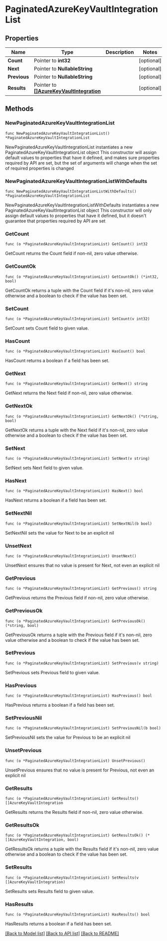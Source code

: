 # PaginatedAzureKeyVaultIntegrationList

## Properties

Name | Type | Description | Notes
------------ | ------------- | ------------- | -------------
**Count** | Pointer to **int32** |  | [optional] 
**Next** | Pointer to **NullableString** |  | [optional] 
**Previous** | Pointer to **NullableString** |  | [optional] 
**Results** | Pointer to [**[]AzureKeyVaultIntegration**](AzureKeyVaultIntegration.md) |  | [optional] 

## Methods

### NewPaginatedAzureKeyVaultIntegrationList

`func NewPaginatedAzureKeyVaultIntegrationList() *PaginatedAzureKeyVaultIntegrationList`

NewPaginatedAzureKeyVaultIntegrationList instantiates a new PaginatedAzureKeyVaultIntegrationList object
This constructor will assign default values to properties that have it defined,
and makes sure properties required by API are set, but the set of arguments
will change when the set of required properties is changed

### NewPaginatedAzureKeyVaultIntegrationListWithDefaults

`func NewPaginatedAzureKeyVaultIntegrationListWithDefaults() *PaginatedAzureKeyVaultIntegrationList`

NewPaginatedAzureKeyVaultIntegrationListWithDefaults instantiates a new PaginatedAzureKeyVaultIntegrationList object
This constructor will only assign default values to properties that have it defined,
but it doesn't guarantee that properties required by API are set

### GetCount

`func (o *PaginatedAzureKeyVaultIntegrationList) GetCount() int32`

GetCount returns the Count field if non-nil, zero value otherwise.

### GetCountOk

`func (o *PaginatedAzureKeyVaultIntegrationList) GetCountOk() (*int32, bool)`

GetCountOk returns a tuple with the Count field if it's non-nil, zero value otherwise
and a boolean to check if the value has been set.

### SetCount

`func (o *PaginatedAzureKeyVaultIntegrationList) SetCount(v int32)`

SetCount sets Count field to given value.

### HasCount

`func (o *PaginatedAzureKeyVaultIntegrationList) HasCount() bool`

HasCount returns a boolean if a field has been set.

### GetNext

`func (o *PaginatedAzureKeyVaultIntegrationList) GetNext() string`

GetNext returns the Next field if non-nil, zero value otherwise.

### GetNextOk

`func (o *PaginatedAzureKeyVaultIntegrationList) GetNextOk() (*string, bool)`

GetNextOk returns a tuple with the Next field if it's non-nil, zero value otherwise
and a boolean to check if the value has been set.

### SetNext

`func (o *PaginatedAzureKeyVaultIntegrationList) SetNext(v string)`

SetNext sets Next field to given value.

### HasNext

`func (o *PaginatedAzureKeyVaultIntegrationList) HasNext() bool`

HasNext returns a boolean if a field has been set.

### SetNextNil

`func (o *PaginatedAzureKeyVaultIntegrationList) SetNextNil(b bool)`

 SetNextNil sets the value for Next to be an explicit nil

### UnsetNext
`func (o *PaginatedAzureKeyVaultIntegrationList) UnsetNext()`

UnsetNext ensures that no value is present for Next, not even an explicit nil
### GetPrevious

`func (o *PaginatedAzureKeyVaultIntegrationList) GetPrevious() string`

GetPrevious returns the Previous field if non-nil, zero value otherwise.

### GetPreviousOk

`func (o *PaginatedAzureKeyVaultIntegrationList) GetPreviousOk() (*string, bool)`

GetPreviousOk returns a tuple with the Previous field if it's non-nil, zero value otherwise
and a boolean to check if the value has been set.

### SetPrevious

`func (o *PaginatedAzureKeyVaultIntegrationList) SetPrevious(v string)`

SetPrevious sets Previous field to given value.

### HasPrevious

`func (o *PaginatedAzureKeyVaultIntegrationList) HasPrevious() bool`

HasPrevious returns a boolean if a field has been set.

### SetPreviousNil

`func (o *PaginatedAzureKeyVaultIntegrationList) SetPreviousNil(b bool)`

 SetPreviousNil sets the value for Previous to be an explicit nil

### UnsetPrevious
`func (o *PaginatedAzureKeyVaultIntegrationList) UnsetPrevious()`

UnsetPrevious ensures that no value is present for Previous, not even an explicit nil
### GetResults

`func (o *PaginatedAzureKeyVaultIntegrationList) GetResults() []AzureKeyVaultIntegration`

GetResults returns the Results field if non-nil, zero value otherwise.

### GetResultsOk

`func (o *PaginatedAzureKeyVaultIntegrationList) GetResultsOk() (*[]AzureKeyVaultIntegration, bool)`

GetResultsOk returns a tuple with the Results field if it's non-nil, zero value otherwise
and a boolean to check if the value has been set.

### SetResults

`func (o *PaginatedAzureKeyVaultIntegrationList) SetResults(v []AzureKeyVaultIntegration)`

SetResults sets Results field to given value.

### HasResults

`func (o *PaginatedAzureKeyVaultIntegrationList) HasResults() bool`

HasResults returns a boolean if a field has been set.


[[Back to Model list]](../README.md#documentation-for-models) [[Back to API list]](../README.md#documentation-for-api-endpoints) [[Back to README]](../README.md)


